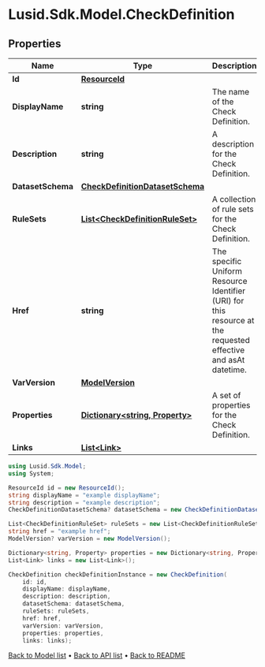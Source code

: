 # Lusid.Sdk.Model.CheckDefinition

## Properties

Name | Type | Description | Notes
------------ | ------------- | ------------- | -------------
**Id** | [**ResourceId**](ResourceId.md) |  | 
**DisplayName** | **string** | The name of the Check Definition. | [optional] 
**Description** | **string** | A description for the Check Definition. | [optional] 
**DatasetSchema** | [**CheckDefinitionDatasetSchema**](CheckDefinitionDatasetSchema.md) |  | [optional] 
**RuleSets** | [**List&lt;CheckDefinitionRuleSet&gt;**](CheckDefinitionRuleSet.md) | A collection of rule sets for the Check Definition. | [optional] 
**Href** | **string** | The specific Uniform Resource Identifier (URI) for this resource at the requested effective and asAt datetime. | [optional] 
**VarVersion** | [**ModelVersion**](ModelVersion.md) |  | [optional] 
**Properties** | [**Dictionary&lt;string, Property&gt;**](Property.md) | A set of properties for the Check Definition. | [optional] 
**Links** | [**List&lt;Link&gt;**](Link.md) |  | [optional] 

```csharp
using Lusid.Sdk.Model;
using System;

ResourceId id = new ResourceId();
string displayName = "example displayName";
string description = "example description";
CheckDefinitionDatasetSchema? datasetSchema = new CheckDefinitionDatasetSchema();

List<CheckDefinitionRuleSet> ruleSets = new List<CheckDefinitionRuleSet>();
string href = "example href";
ModelVersion? varVersion = new ModelVersion();

Dictionary<string, Property> properties = new Dictionary<string, Property>();
List<Link> links = new List<Link>();

CheckDefinition checkDefinitionInstance = new CheckDefinition(
    id: id,
    displayName: displayName,
    description: description,
    datasetSchema: datasetSchema,
    ruleSets: ruleSets,
    href: href,
    varVersion: varVersion,
    properties: properties,
    links: links);
```

[Back to Model list](../README.md#documentation-for-models) &#8226; [Back to API list](../README.md#documentation-for-api-endpoints) &#8226; [Back to README](../README.md)
